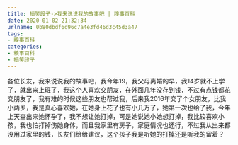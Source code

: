 ```yaml
---
title: 搞笑段子->我来说说我的故事吧 | 糗事百科
date: 2020-01-02 21:32:34
urlname: 0b80dbdf6d96c7a4e3fd46d3c45d3a47
tags: 
- 糗事百科
categories:
- 糗事百科
- 搞笑段子
---
```

各位长友，我来说说我的故事吧，我今年19，我父母离婚的早，我14岁就不上学了，就出来上班了，我这个人喜欢交朋友，在外面几年没存到钱，不过有点钱都花交朋友了，我有难的时候这些朋友也帮过我，后来我2016年交了个女朋友，比我小两岁，我是真心喜欢她，在她身上花了也有小几万了，她第一次也给了我，今年上天查出来她怀孕了，我不想让她打掉，可是她说她小她想打掉，我比较喜欢小孩，我也怕打掉伤她身体，而且我家里有房子，家庭情况也还行，不过我从出来都没用过家里的钱，长友们给给建议，这个孩子我是听她的打掉还是听我的留着？


